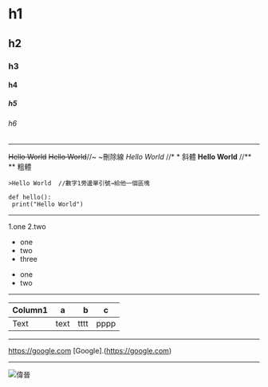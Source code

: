 # h1

## h2

### h3

#### h4

##### h5

###### h6

---
~~Hello World~~
~~Hello World~~//~ ~刪除線
*Hello World* //* * 斜體
**Hello World** //** ** 粗體

```
>Hello World  //數字1旁邊單引號→給他一個區塊
```

```python=
def hello():
 print("Hello World")
```
---
1.one
2.two

- one
- two
- three

* one
* two

---
| Column1 | a | b | c |
| :--------- | :---: | ---: | --- |
|Text|text|tttt|pppp|

---
<https://google.com>
[Google].(https://google.com)

---
![偉晉](https://i.imgur.com/AevqZtY.jpg)
     